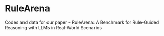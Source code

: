 # RuleArena
Codes and data for our paper - RuleArena: A Benchmark for Rule-Guided Reasoning with LLMs in Real-World Scenarios
